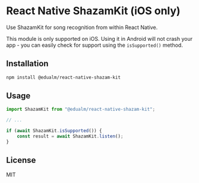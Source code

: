 # React Native ShazamKit (iOS only)

Use ShazamKit for song recognition from within React Native.

This module is only supported on iOS. Using it in Android will not crash your app - you can easily check for support using the `isSupported()` method.

## Installation

```sh
npm install @edualm/react-native-shazam-kit
```

## Usage

```js
import ShazamKit from "@edualm/react-native-shazam-kit";

// ...

if (await ShazamKit.isSupported()) {
    const result = await ShazamKit.listen();
}
```

## License

MIT
